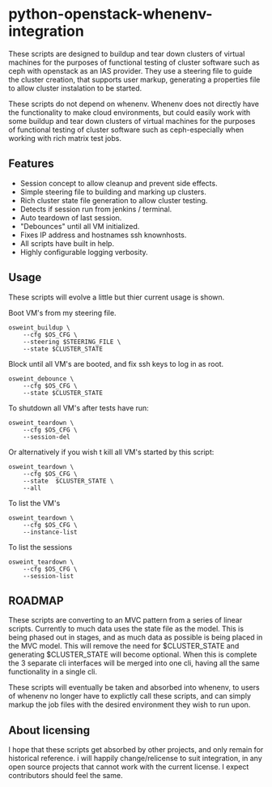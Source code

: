 # python-openstack-whenenv-integration #

These scripts are designed to buildup and tear down clusters of virtual
machines for the purposes of functional testing of cluster software such
as ceph with openstack as an IAS provider. They use a steering file to guide the
cluster creation, that supports user markup, generating a properties file to
allow cluster instalation to be started.

These scripts do not depend on whenenv. Whenenv does not directly have
the functionality to make cloud environments, but could easily work with some
buildup and tear down clusters of virtual machines for the purposes of
functional testing of cluster software such as ceph-especially when working with
rich matrix test jobs.

## Features ##

* Session concept to allow cleanup and prevent side effects.
* Simple steering file to building and marking up clusters.
* Rich cluster state file generation to allow cluster testing.
* Detects if session run from jenkins / terminal.
* Auto teardown of last session.
* "Debounces" until all VM initialized.
* Fixes IP address and hostnames ssh knownhosts.
* All scripts have built in help.
* Highly configurable logging verbosity.

## Usage ##

These scripts will evolve a little but thier current usage is shown.

Boot VM's from my steering file.

    osweint_buildup \
        --cfg $OS_CFG \
        --steering $STEERING_FILE \
        --state $CLUSTER_STATE

Block until all VM's are booted, and fix ssh keys to log in as root.

    osweint_debounce \
        --cfg $OS_CFG \
        --state $CLUSTER_STATE


To shutdown all VM's after tests have run:

	osweint_teardown \
        --cfg $OS_CFG \
        --session-del

Or alternatively if you wish t kill all VM's started by this script:

    osweint_teardown \
        --cfg $OS_CFG \
        --state  $CLUSTER_STATE \
        --all

To list the VM's

    osweint_teardown \
        --cfg $OS_CFG \
        --instance-list

To list the sessions

    osweint_teardown \
        --cfg $OS_CFG \
        --session-list

## ROADMAP ##

These scripts are converting to an MVC pattern from a series of linear
scripts. Currently to much data uses the state file as the model. This
is being phased out in stages, and as much data as possible is being placed
in the MVC model. This will remove the need for $CLUSTER_STATE and generating
$CLUSTER_STATE will become optional. When this is complete the 3 separate cli
interfaces will be merged into one cli, having all the same functionality in 
a single cli.

These scripts will eventually be taken and absorbed into whenenv, to users of
whenenv no longer have to explictly call these scripts, and can simply markup
the job files with the desired environment they wish to run upon.

## About licensing ##

I hope that these scripts get absorbed by other projects, and only remain for
historical reference. i will happily change/relicense to suit integration,
in any open source projects that cannot work with the current license. I expect
contributors should feel the same.
